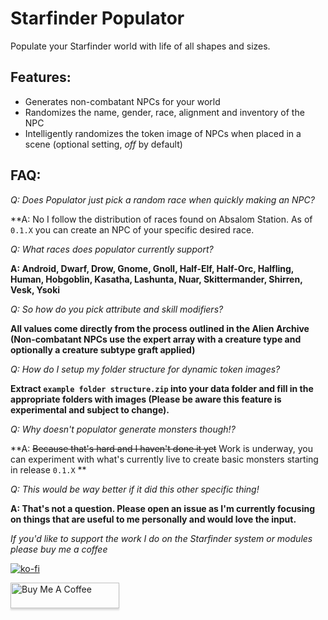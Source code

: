 # Starfinder Populator
Populate your Starfinder world with life of all shapes and sizes.

## Features:
- Generates non-combatant NPCs for your world
- Randomizes the name, gender, race, alignment and inventory of the NPC
- Intelligently randomizes the token image of NPCs when placed in a scene (optional setting, *off* by default)

## FAQ:
*Q: Does Populator just pick a random race when quickly making an NPC?*

**A: No I follow the distribution of races found on Absalom Station.  As of `0.1.X` you can create an NPC of your specific desired race.

*Q: What races does populator currently support?*

**A: Android, Dwarf, Drow, Gnome, Gnoll, Half-Elf, Half-Orc, Halfling, Human, Hobgoblin, Kasatha, Lashunta, Nuar, Skittermander, Shirren, Vesk, Ysoki**

*Q: So how do you pick attribute and skill modifiers?*

**All values come directly from the process outlined in the Alien Archive (Non-combatant NPCs use the expert array with a creature type and optionally a creature subtype graft applied)**

*Q: How do I setup my folder structure for dynamic token images?*

**Extract `example folder structure.zip` into your data folder and fill in the appropriate folders with images (Please be aware this feature is experimental and subject to change).**

*Q: Why doesn't populator generate monsters though!?*

**A: ~~Because that's hard and I haven't done it yet~~ Work is underway, you can experiment with what's currently live to create basic monsters starting in  release `0.1.X` **

*Q: This would be way better if it did this other specific thing!*

**A: That's not a question. Please open an issue as I'm currently focusing on things that are useful to me personally and would love the input.**

*If you'd like to support the work I do on the Starfinder system or modules please buy me a coffee*

 
 [![ko-fi](https://ko-fi.com/img/githubbutton_sm.svg)](https://ko-fi.com/E1E24AVFK)
 
<a href="https://www.buymeacoffee.com/rrenna" target="_blank"><img src="https://www.buymeacoffee.com/assets/img/custom_images/orange_img.png" alt="Buy Me A Coffee" style="height: 41px !important;width: 174px !important;box-shadow: 0px 3px 2px 0px rgba(190, 190, 190, 0.5) !important;-webkit-box-shadow: 0px 3px 2px 0px rgba(190, 190, 190, 0.5) !important;" ></a>
